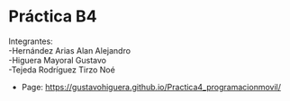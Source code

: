 # Práctica B4
Integrantes:<br>
-Hernández Arias Alan Alejandro<br>
-Higuera Mayoral Gustavo<br>
-Tejeda Rodríguez Tirzo Noé<br>

- Page:
<https://gustavohiguera.github.io/Practica4_programacionmovil/>
